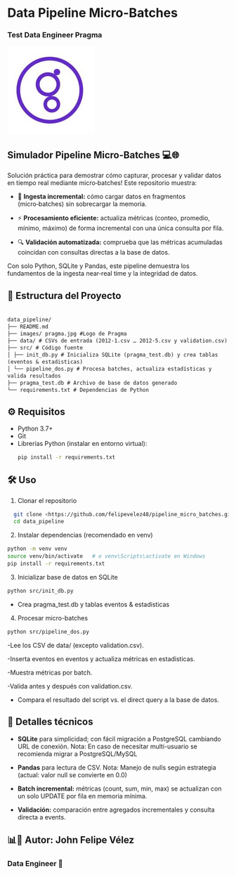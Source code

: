 # Data Pipeline Micro-Batches
### Test Data Engineer Pragma
![Logo pragma](images/pragma.jpg)


## Simulador Pipeline Micro-Batches 💻🌐

Solución práctica para demostrar cómo capturar, procesar y validar datos en tiempo real mediante micro‑batches! Este repositorio muestra:

- 🌟 **Ingesta incremental:** cómo cargar datos en fragmentos (micro‑batches) sin sobrecargar la memoria.

- ⚡ **Procesamiento eficiente:** actualiza métricas (conteo, promedio, mínimo, máximo) de forma incremental con una única consulta por fila.

- 🔍 **Validación automatizada:** comprueba que las métricas acumuladas coincidan con consultas directas a la base de datos.

Con solo Python, SQLite y Pandas, este pipeline demuestra los fundamentos de la ingesta near‑real time y la integridad de datos.


## 📂 Estructura del Proyecto

```plaintext

data_pipeline/
├── README.md
├── images/ pragma.jpg #Logo de Pragma
├── data/ # CSVs de entrada (2012-1.csv … 2012-5.csv y validation.csv)
├── src/ # Código fuente
│ ├── init_db.py # Inicializa SQLite (pragma_test.db) y crea tablas (eventos & estadisticas)
│ └── pipeline_dos.py # Procesa batches, actualiza estadísticas y valida resultados
├── pragma_test.db # Archivo de base de datos generado
└── requirements.txt # Dependencias de Python
```

## ⚙️ Requisitos

- Python 3.7+  
- Git  
- Librerías Python (instalar en entorno virtual):
  ```bash
  pip install -r requirements.txt
  ```

## 🛠️ Uso
1. Clonar el repositorio
```bash
  git clone <https://github.com/felipevelez48/pipeline_micro_batches.git>
  cd data_pipeline
```

2. Instalar dependencias (recomendado en venv)
```bash
python -m venv venv
source venv/bin/activate   # o venv\Scripts\activate en Windows
pip install -r requirements.txt
```

3. Inicializar base de datos en SQLite
```bash
python src/init_db.py
```
  - Crea pragma_test.db y tablas eventos & estadisticas

4. Procesar micro-batches
```bash
python src/pipeline_dos.py
```
  -Lee los CSV de data/ (excepto validation.csv).

  -Inserta eventos en eventos y actualiza métricas en estadisticas.

  -Muestra métricas por batch.

  -Valida antes y después con validation.csv.
  
  - Compara el resultado del script vs. el direct query a la base de datos.

## 🧩 Detalles técnicos

- **SQLite** para simplicidad; con fácil migración a PostgreSQL cambiando URL de conexión.
        Nota: En caso de necesitar multi-usuario se recomienda migrar a PostgreSQL/MySQL

- **Pandas** para lectura de CSV.
        Nota: Manejo de nulls según estrategia (actual: valor null se convierte en 0.0)

- **Batch incremental:** métricas (count, sum, min, max) se actualizan con un solo UPDATE por fila en memoria mínima.

- **Validación:** comparación entre agregados incrementales y consulta directa a events.


## 📊🤖 Autor: John Felipe Vélez

### Data Engineer 💜



